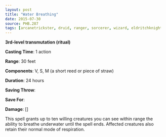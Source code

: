 ```yaml
---
layout: post
title: "Water Breathing"
date: 2015-07-30
source: PHB.287
tags: [arcanetrickster, druid, ranger, sorcerer, wizard, eldritchknight, artificer, level3, transmutation, ritual]
---
```


**3rd-level transmutation (ritual)**

**Casting Time**: 1 action

**Range**: 30 feet

**Components**: V, S, M (a short reed or piece of straw)

**Duration**: 24 hours

**Saving Throw**:

**Save For**:

**Damage**: []

This spell grants up to ten willing creatures you can see within range the ability to breathe underwater until the spell ends. Affected creatures also retain their normal mode of respiration.
